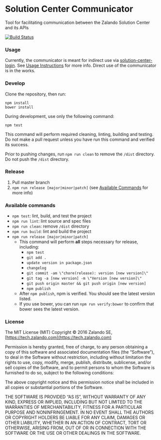 # Solution Center Communicator
Tool for facilitating communication between the Zalando Solution Center and its APIs

[![Build Status](https://travis-ci.org/zalando-incubator/solution-center-communicator.svg?branch=master)](https://travis-ci.org/zalando-incubator/solution-center-communicator)

### Usage

Currently, the communicator is meant for indirect use via [solution-center-login](https://github.com/zalando-incubator/solution-center-login). See [Usage Instructions](https://github.com/zalando-incubator/solution-center-login#usage) for more info.
Direct use of the communicator is in the works.
	 
### Develop

Clone the repository, then run:

```shell
npm install
bower install
```

During development, use only the following command:

```shell
npm test
```

This command will perform required cleaning, linting, building and testing. Do not make a pull request unless you have run this command and verified its success.

Prior to pushing changes, run `npm run clean` to remove the `/dist` directory. Do not push the `/dist` directory.

### Release

1. Pull master branch
1. `npm run release [major|minor|patch]` (see [Available Commands](#available-commands) for more info)

### Available commands

* `npm test`: lint, build, and test the project
* `npm run lint`: lint source and spec files
* `npm run clean`: remove `/dist` directory
* `npm run build`: lint and build the project
* `npm run release [major|minor|patch]`
  * This command will perform **all** steps necessary for release, including:
    * `npm test`
    * `git add .`
    * `update version in package.json`
    * `changelog`
    * `git commit -am \"chore(release): version [new version]\"`
    * `git tag -a [new version] -m \"Version [new version]\"`
    * `git push origin master && git push origin [new version]`
    * `npm publish`
  * After `npm publish`, npm is verified. You should see the latest version listed.
  * If you use bower, you can run `npm run verify:bower` to confirm that bower sees the latest version. 

### License
The MIT License (MIT) Copyright © 2016 Zalando SE, [https://tech.zalando.com](https://tech.zalando.com)

Permission is hereby granted, free of charge, to any person obtaining a copy of this software and associated documentation files (the “Software”),
to deal in the Software without restriction, including without limitation the rights to use, copy, modify, merge, publish, distribute, sublicense,
and/or sell copies of the Software, and to permit persons to whom the Software is furnished to do so, subject to the following conditions:

The above copyright notice and this permission notice shall be included in all copies or substantial portions of the Software.

THE SOFTWARE IS PROVIDED “AS IS”, WITHOUT WARRANTY OF ANY KIND, EXPRESS OR IMPLIED, INCLUDING BUT NOT LIMITED TO THE WARRANTIES OF MERCHANTABILITY,
FITNESS FOR A PARTICULAR PURPOSE AND NONINFRINGEMENT. IN NO EVENT SHALL THE AUTHORS OR COPYRIGHT HOLDERS BE LIABLE FOR ANY CLAIM, DAMAGES OR OTHER
LIABILITY, WHETHER IN AN ACTION OF CONTRACT, TORT OR OTHERWISE, ARISING FROM, OUT OF OR IN CONNECTION WITH THE SOFTWARE OR THE USE OR OTHER DEALINGS
IN THE SOFTWARE.
